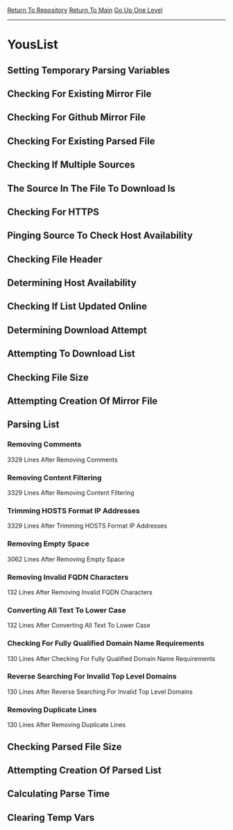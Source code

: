 [Return To Repository](https://github.com/deathbybandaid/piholeparser/)
[Return To Main](https://github.com/deathbybandaid/piholeparser/blob/master/RecentRunLogs/Mainlog.md)
[Go Up One Level](https://github.com/deathbybandaid/piholeparser/blob/master/RecentRunLogs/TopLevelScripts/30-Processing-Blacklists.md)
____________________________________
# YousList
## Setting Temporary Parsing Variables
## Checking For Existing Mirror File
## Checking For Github Mirror File
## Checking For Existing Parsed File
## Checking If Multiple Sources
## The Source In The File To Download Is
## Checking For HTTPS
## Pinging Source To Check Host Availability
## Checking File Header
## Determining Host Availability
## Checking If List Updated Online
## Determining Download Attempt
## Attempting To Download List
## Checking File Size
## Attempting Creation Of Mirror File
## Parsing List
### Removing Comments
3329 Lines After Removing Comments
### Removing Content Filtering
3329 Lines After Removing Content Filtering
### Trimming HOSTS Format IP Addresses
3329 Lines After Trimming HOSTS Format IP Addresses
### Removing Empty Space
3062 Lines After Removing Empty Space
### Removing Invalid FQDN Characters
132 Lines After Removing Invalid FQDN Characters
### Converting All Text To Lower Case
132 Lines After Converting All Text To Lower Case
### Checking For Fully Qualified Domain Name Requirements
130 Lines After Checking For Fully Qualified Domain Name Requirements
### Reverse Searching For Invalid Top Level Domains
130 Lines After Reverse Searching For Invalid Top Level Domains
### Removing Duplicate Lines
130 Lines After Removing Duplicate Lines
## Checking Parsed File Size
## Attempting Creation Of Parsed List
## Calculating Parse Time
## Clearing Temp Vars
